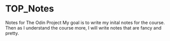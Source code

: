 # TOP_Notes
Notes for The Odin Project
My goal is to write my inital notes for the course. Then as I understand the course more, I will write notes that are fancy and pretty. 